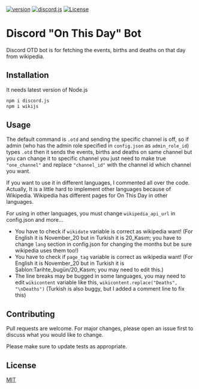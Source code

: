 [![version](https://badgen.net/badge/version/1.0/green)](https://badgen.net/badge/discord.js/v12/yellow)
[![discord.js](https://badgen.net/badge/discord.js/v12/yellow)](https://badgen.net/badge/discord.js/v12/yellow)
[![License](https://poser.pugx.org/ali-irawan/xtra/license.svg)](https://poser.pugx.org/ali-irawan/xtra/license.svg)
# Discord "On This Day" Bot

Discord OTD bot is for fetching the events, births and deaths on that day from wikipedia.

## Installation

It needs latest version of Node.js


```bash
npm i discord.js
npm i wikijs
```

## Usage
The default command is `.otd` and sending the specific channel is off, so if admin (who has the admin role specified in `config.json` as `admin_role_id`) types `.otd` then it sends the events, births and deaths on same channel but you can change it to specific channel you just need to make true `"one_channel"` and replace `"channel_id"` with the channel id which channel you want.

If you want to use it in different languages, I commented all over the code. Actually, It is a little hard to implement other languages because of Wikipedia. Wikipedia has different pages for On This Day in other languages.

For using in other languages, you must change `wikipedia_api_url` in config.json and more...

- You have to check if `wikidate` variable is correct as wikipedia want! (For English it is November_20 but in Turkish it is 20_Kasım; you have to change `lang` section in config.json for changing the months but be sure wikipedia uses them too!)
- You have to check if `page_tag` variable is correct as wikipedia want! (For English it is November_20 but in Turkish it is Şablon:Tarihte_bugün/20_Kasım; you may need to edit this.)
- The line breaks may be bugged in some languages, you may need to edit `wikicontent` variable like this, `wikicontent.replace("Deaths", "\nDeaths")` (Turkish is also buggy, but I added a comment line to fix this)

## Contributing
Pull requests are welcome. For major changes, please open an issue first to discuss what you would like to change.

Please make sure to update tests as appropriate.

## License
[MIT](https://choosealicense.com/licenses/mit/)

